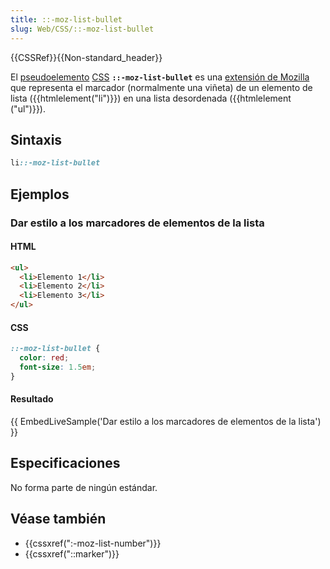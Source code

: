 ```yaml
---
title: ::-moz-list-bullet
slug: Web/CSS/::-moz-list-bullet
---
```


{{CSSRef}}{{Non-standard_header}}

El [pseudoelemento](/es/docs/Web/CSS/Pseudo-elements) [CSS](/es/docs/Web/CSS) **`::-moz-list-bullet`** es una [extensión de Mozilla](/es/docs/Web/CSS/Mozilla_Extensions) que representa el marcador (normalmente una viñeta) de un elemento de lista ({{htmlelement("li")}}) en una lista desordenada ({{htmlelement ("ul")}}).

## Sintaxis

```css
li::-moz-list-bullet
```

## Ejemplos

### Dar estilo a los marcadores de elementos de la lista

#### HTML

```html
<ul>
  <li>Elemento 1</li>
  <li>Elemento 2</li>
  <li>Elemento 3</li>
</ul>
```

#### CSS

```css
::-moz-list-bullet {
  color: red;
  font-size: 1.5em;
}
```

#### Resultado

{{ EmbedLiveSample('Dar estilo a los marcadores de elementos de la lista') }}

## Especificaciones

No forma parte de ningún estándar.

## Véase también

- {{cssxref(":-moz-list-number")}}
- {{cssxref("::marker")}}

